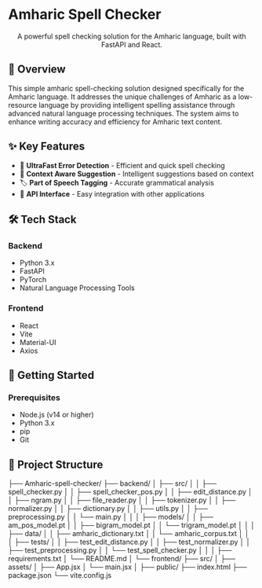# Amharic Spell Checker

<p align="center">
  A powerful spell checking solution for the Amharic language, built with FastAPI and React.
</p>

## 🌟 Overview

This simple amharic spell-checking solution designed specifically for the Amharic language. It addresses the unique challenges of Amharic as a low-resource language by providing intelligent spelling assistance through advanced natural language processing techniques. The system aims to enhance writing accuracy and efficiency for Amharic text content.

## ✨ Key Features

- 🚀 **UltraFast Error Detection** - Efficient and quick spell checking
- 🧠 **Context Aware Suggestion** - Intelligent suggestions based on context
- 🏷️ **Part of Speech Tagging** - Accurate grammatical analysis
- 🔌 **API Interface** - Easy integration with other applications

## 🛠️ Tech Stack

### Backend
- Python 3.x
- FastAPI
- PyTorch
- Natural Language Processing Tools

### Frontend
- React
- Vite
- Material-UI
- Axios

## 🚀 Getting Started

### Prerequisites

- Node.js (v14 or higher)
- Python 3.x
- pip
- Git
## 📁 Project Structure

├── Amharic-spell-checker/
  ├── backend/
  │ ├── src/
  │ │ ├── spell_checker.py
  │ │ ├── spell_checker_pos.py
  │ │ ├── edit_distance.py
  │ │ ├── ngram.py
  │ │ ├── file_reader.py
  │ │ ├── tokenizer.py
  │ │ ├── normalizer.py
  │ │ ├── dictionary.py
  │ │ ├── utils.py
  │ │ ├── preprocessing.py
  │ │ └── main.py
  │ │
  │ ├── models/
  │ │ ├── am_pos_model.pt
  │ │ ├── bigram_model.pt
  │ │ └── trigram_model.pt
  │ │
  │ ├── data/
  │ │ ├── amharic_dictionary.txt
  │ │ └── amharic_corpus.txt
  │ │
  │ ├── tests/
  │ │ ├── test_edit_distance.py
  │ │ ├── test_normalizer.py
  │ │ ├── test_preprocessing.py
  │ │ └── test_spell_checker.py
  │ │
  │ ├── requirements.txt
  │ └── README.md
  │
  └── frontend/
  ├── src/
  │ ├── assets/
  │ ├── App.jsx
  │ └── main.jsx
  │
  ├── public/
  ├── index.html
  ├── package.json
  └── vite.config.js
